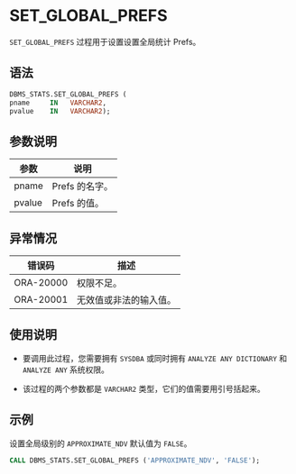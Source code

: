 SET_GLOBAL_PREFS 
=====================================

`SET_GLOBAL_PREFS` 过程用于设置设置全局统计 Prefs。

语法 
-----------------------

```sql
DBMS_STATS.SET_GLOBAL_PREFS (
pname     IN   VARCHAR2,
pvalue    IN   VARCHAR2);
```



参数说明 
-------------------------



|   参数   |     说明     |
|--------|------------|
| pname  | Prefs 的名字。 |
| pvalue | Prefs 的值。  |



异常情况 
-------------------------



|    错误码    |     描述      |
|-----------|-------------|
| ORA-20000 | 权限不足。       |
| ORA-20001 | 无效值或非法的输入值。 |



使用说明 
-------------------------

* 要调用此过程，您需要拥有 `SYSDBA` 或同时拥有 `ANALYZE ANY DICTIONARY` 和 `ANALYZE ANY` 系统权限。

  

* 该过程的两个参数都是 `VARCHAR2` 类型，它们的值需要用引号括起来。

  




示例 
-----------------------

设置全局级别的 `APPROXIMATE_NDV` 默认值为 `FALSE`。

```sql
CALL DBMS_STATS.SET_GLOBAL_PREFS ('APPROXIMATE_NDV', 'FALSE');
```



